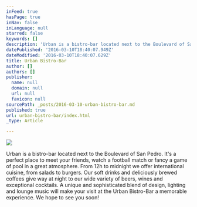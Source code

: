 ```yaml
---
inFeed: true
hasPage: true
inNav: false
inLanguage: null
starred: false
keywords: []
description: 'Urban is a bistro-bar located next to the Boulevard of San Pedro. It’s a perfect place to meet your friends, watch a football match or fancy a game of pool in a great atmosphere. From 12h to midnight we offer international cuisine, from salads to burgers. Our soft drinks and deliciously brewed coffees give way at night to our wide variety of beers, wines and exceptional cocktails. A unique and sophisticated blend of design, lighting and lounge music will make your visit at the Urban Bistro-Bar a memorable experience. We hope to see you soon!'
datePublished: '2016-03-10T18:40:07.949Z'
dateModified: '2016-03-10T18:40:07.629Z'
title: Urban Bistro-Bar
author: []
authors: []
publisher:
  name: null
  domain: null
  url: null
  favicon: null
sourcePath: _posts/2016-03-10-urban-bistro-bar.md
published: true
url: urban-bistro-bar/index.html
_type: Article

---
```

![](https://the-grid-user-content.s3-us-west-2.amazonaws.com/9a903ee7-e344-4d1b-abd9-9d02878c035d.jpg)

Urban is a bistro-bar located next to the Boulevard of San Pedro. It's a perfect place to meet your friends, watch a football match or fancy a game of pool in a great atmosphere. From 12h to midnight we offer international cuisine, from salads to burgers. Our soft drinks and deliciously brewed coffees give way at night to our wide variety of beers, wines and exceptional cocktails. A unique and sophisticated blend of design, lighting and lounge music will make your visit at the Urban Bistro-Bar a memorable experience. We hope to see you soon!